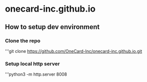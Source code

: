 # onecard-inc.github.io

## How to setup dev environment
### Clone the repo
'''git clone https://github.com/OneCard-Inc/onecard-inc.github.io.git

### Setup local http server
'''python3 -m http.server 8008